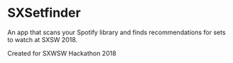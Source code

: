 # SXSetfinder

An app that scans your Spotify library and finds recommendations for sets to watch at SXSW 2018.

Created for SXWSW Hackathon 2018